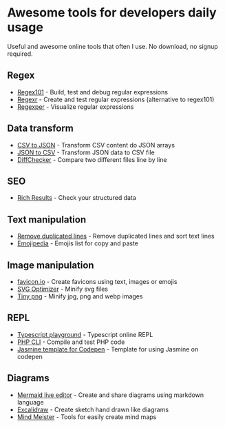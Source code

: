 # Awesome tools for developers daily usage

Useful and awesome online tools that often I use. 
No download, no signup required.

## Regex
* [Regex101](https://regex101.com/) - Build, test and debug regular expressions
* [Regexr](https://regexr.com/) - Create and test regular expressions (alternative to regex101)
* [Regexper](https://regexper.com/) - Visualize regular expressions

## Data transform
* [CSV to JSON](https://csvjson.com/) - Transform CSV content do JSON arrays
* [JSON to CSV](https://csvjson.com/json2csv) - Transform JSON data to CSV file
* [DiffChecker](https://www.diffchecker.com/) - Compare two different files line by line

## SEO
* [Rich Results](https://search.google.com/test/rich-results) - Check your structured data

## Text manipulation
* [Remove duplicated lines](https://www.textfixer.com/tools/remove-duplicate-lines.php) - Remove duplicated lines and sort text lines
* [Emojipedia](https://emojipedia.org/) - Emojis list for copy and paste

## Image manipulation
* [favicon.io](https://favicon.io/) - Create favicons using text, images or emojis
* [SVG Optimizer](https://svgoptimizer.com/) - Minify svg files
* [Tiny png](https://tinypng.com/) - Minify jpg, png and webp images

## REPL
* [Typescript playground](https://www.typescriptlang.org/play) - Typescript online REPL
* [PHP CLI](https://replit.com/languages/php_cli) - Compile and test PHP code
* [Jasmine template for Codepen](https://codepen.io/teles/pen/aKrBrg) - Template for using Jasmine on codepen

## Diagrams
* [Mermaid live editor](https://mermaid-js.github.io/mermaid-live-editor/edit) - Create and share diagrams using markdown language
* [Excalidraw](https://excalidraw.com/) - Create sketch hand drawn like diagrams
* [Mind Meister](https://www.mindmeister.com/) - Tools for easily create mind maps 




